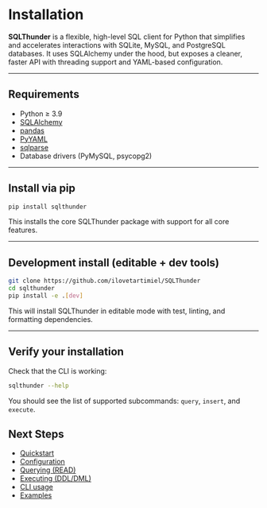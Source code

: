 # Installation

**SQLThunder** is a flexible, high-level SQL client for Python that simplifies and accelerates interactions with SQLite, MySQL, and PostgreSQL databases. It uses SQLAlchemy under the hood, but exposes a cleaner, faster API with threading support and YAML-based configuration.

---

## Requirements

- Python ≥ 3.9
- [SQLAlchemy](https://www.sqlalchemy.org/)
- [pandas](https://pandas.pydata.org/)
- [PyYAML](https://pypi.org/project/PyYAML/)
- [sqlparse](https://pypi.org/project/sqlparse/)
- Database drivers (PyMySQL, psycopg2)

---

## Install via pip

```bash
pip install sqlthunder
```

This installs the core SQLThunder package with support for all core features.

---

## Development install (editable + dev tools)

```bash
git clone https://github.com/ilovetartimiel/SQLThunder
cd sqlthunder
pip install -e .[dev]
```

This will install SQLThunder in editable mode with test, linting, and formatting dependencies.

---

## Verify your installation

Check that the CLI is working:

```bash
sqlthunder --help
```

You should see the list of supported subcommands: `query`, `insert`, and `execute`.

## Next Steps

- [Quickstart](quickstart.md)
- [Configuration](configuration.md)
- [Querying (READ)](querying.md)
- [Executing (DDL/DML)](execution.md)
- [CLI usage](cli.md)
- [Examples](examples.md)